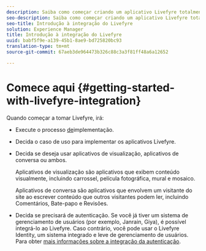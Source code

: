 ```yaml
---
description: Saiba como começar criando um aplicativo Livefyre totalmente operacional. Desenvolva esse aplicativo para lidar com autenticação básica, compartilhamento em redes sociais e rastreamento de eventos.
seo-description: Saiba como começar criando um aplicativo Livefyre totalmente operacional. Desenvolva esse aplicativo para lidar com autenticação básica, compartilhamento em redes sociais e rastreamento de eventos.
seo-title: Introdução à integração do Livefyre
solution: Experience Manager
title: Introdução à integração do Livefyre
uuid: babf5f9e-a139-45b1-8ae9-bd725820bc93
translation-type: tm+mt
source-git-commit: 67aeb3de964473b326c88c3a3f81ff48a6a12652

---
```



# Comece aqui {#getting-started-with-livefyre-integration}

Quando começar a tomar Livefyre, irá:

* Execute o processo [de](../c-getting-started/c-implementation-process/c-implementation-process.md#c_implementation_process)implementação.
* Decida o caso de uso para implementar os aplicativos Livefyre.
* Decida se deseja usar aplicativos de visualização, aplicativos de conversa ou ambos.

   Aplicativos de visualização são aplicativos que exibem conteúdo visualmente, incluindo carrossel, película fotográfica, mural e mosaico.

   Aplicativos de conversa são aplicativos que envolvem um visitante do site ao escrever conteúdo que outros visitantes podem ler, incluindo Comentários, Bate-papo e Revisões.

* Decida se precisará de autenticação. Se você já tiver um sistema de gerenciamento de usuários (por exemplo, Janrain, Giya), é possível integrá-lo ao Livefyre. Caso contrário, você pode usar o Livefyre Identity, um sistema integrado e leve de gerenciamento de usuários. Para obter [mais informações sobre a integração da autenticação](../t-about-identity-integration/t-about-identity-integration.md#t_about_identity_integration).

